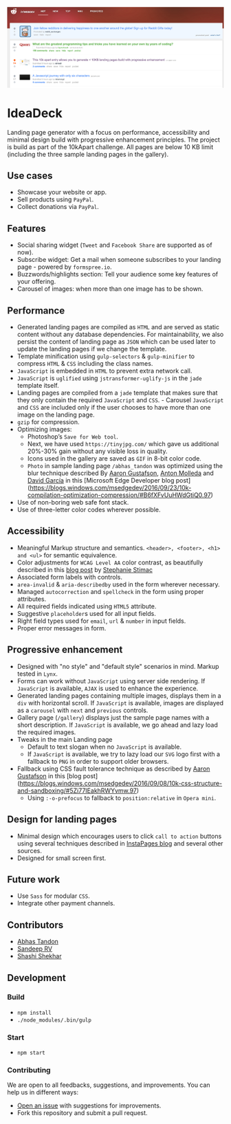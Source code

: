 <img src="images/reddit-webdev.png" alt="Mount Rendering" width="800px">

# IdeaDeck
Landing page generator with a focus on performance, accessibility and minimal design build with progressive enhancement principles. The project is build as part of the 10kApart challenge. All pages are below 10 KB limit (including the three sample landing pages in the gallery).

## Use cases
* Showcase your website or app.
* Sell products using `PayPal`.
* Collect donations via `PayPal`.

## Features
* Social sharing widget (`Tweet` and `Facebook Share` are supported as of now).
* Subscribe widget: Get a mail when someone subscribes to your landing page - powered by `formspree.io`.
* Buzzwords/highlights section: Tell your audience some key features of your offering.
* Carousel of images: when more than one image has to be shown.

## Performance
* Generated landing pages are compiled as `HTML` and are served as static content without any database dependencies. For maintainability, we also persist the content of landing page as `JSON` which can be used later to update the landing pages if we change the template.
* Template minification using `gulp-selectors` & `gulp-minifier` to compress `HTML` & `CSS` including the class names.
* `JavaScript` is embedded in `HTML` to prevent extra network call.
* `JavaScript` is `uglified` using `jstransformer-uglify-js` in the `jade` template itself.
* Landing pages are compiled from a `jade` template that makes sure that they only contain the required `JavaScript` and `CSS`. - Carousel `JavaScript` and `CSS` are included only if the user chooses to have more than one image on the landing page.
* `gzip` for compression.
* Optimizing images:
  * Photoshop’s `Save for Web tool`.
  * Next, we have used `https://tinyjpg.com/` which gave us additional 20%-30% gain without any visible loss in quality.
  * Icons used in the gallery are saved as `GIF` in 8-bit color code.
  * `Photo` in sample landing page `/abhas_tandon` was optimized using the blur technique described By [Aaron Gustafson](https://blogs.windows.com/msedgedev/author/aaron-gustafson/), [Anton Molleda](https://blogs.windows.com/msedgedev/author/anton-molleda/) and [David García](https://blogs.windows.com/msedgedev/author/david-garcia/) in this [Microsoft Edge Developer blog post] (https://blogs.windows.com/msedgedev/2016/09/23/10k-compilation-optimization-compression/#B6fXFvUuHWdGtiQ0.97)
* Use of non-boring web safe font stack.
* Use of three-letter color codes wherever possible.

## Accessibility
* Meaningful Markup structure and semantics. `<header>, <footer>, <h1> and <ul>` for semantic equivalence.
* Color adjustments for `WCAG Level AA` color contrast, as beautifully described in this [blog post](https://blogs.windows.com/msedgedev/2016/09/06/10k-for-optimization-performance/#GUqGsqpQBLIPbQPx.97) by [Stephanie Stimac](https://blogs.windows.com/msedgedev/author/stephanie-stimac/)
* Associated form labels with controls.
* `area-invalid` & `aria-describedby` used in the form wherever necessary.
* Managed `autocorrection` and `spellcheck` in the form using proper attributes.
* All required fields indicated using `HTML5` attribute.
* Suggestive `placeholder`s used for all input fields.
* Right field types used for `email`, `url` & `number` in input fields.
* Proper error messages in form.

## Progressive enhancement
* Designed with "no style" and "default style" scenarios in mind. Markup tested in `Lynx`.
* Forms can work without `JavaScript` using server side rendering. If `JavaScript` is available, `AJAX` is used to enhance the experience.
* Generated landing pages containing multiple images, displays them in a `div` with horizontal scroll. If `JavaScript` is available, images are displayed as a `carousel` with `next` and `previous` controls.
* Gallery page (`/gallery`) displays just the sample page names with a short description. If `JavaScript` is available, we go ahead and lazy load the required images.
* Tweaks in the main Landing page
  * Default to text slogan when no `JavaScript` is available.
  * If `JavaScript` is available, we try to lazy load our `SVG` logo first with a fallback to `PNG` in order to support older browsers.
* Fallback using CSS fault tolerance technique as described by [Aaron Gustafson](https://blogs.windows.com/msedgedev/author/aaron-gustafson/) in this [blog post] (https://blogs.windows.com/msedgedev/2016/09/08/10k-css-structure-and-sandboxing/#5Zi77IEakhRWYvmw.97)
  * Using `:-o-prefocus` to fallback to `position:relative` in `Opera mini`.

## Design for landing pages
* Minimal design which encourages users to click `call to action` buttons using several techniques described in [InstaPages blog](https://instapage.com/blog) and several other sources.
* Designed for small screen first.

## Future work
* Use `Sass` for modular `CSS`.
* Integrate other payment channels.

## Contributors
* [Abhas Tandon](https://github.com/abhas9)
* [Sandeep RV](https://github.com/sandeeprv)
* [Shashi Shekhar](https://github.com/shashi20008)

## Development

### Build
* `npm install`
* `./node_modules/.bin/gulp`

### Start
* `npm start`

### Contributing
We are open to all feedbacks, suggestions, and improvements. You can help us in different ways:
  * [Open an issue](https://github.com/abhas9/ideadeck/issues) with suggestions for improvements.
  * Fork this repository and submit a pull request.
